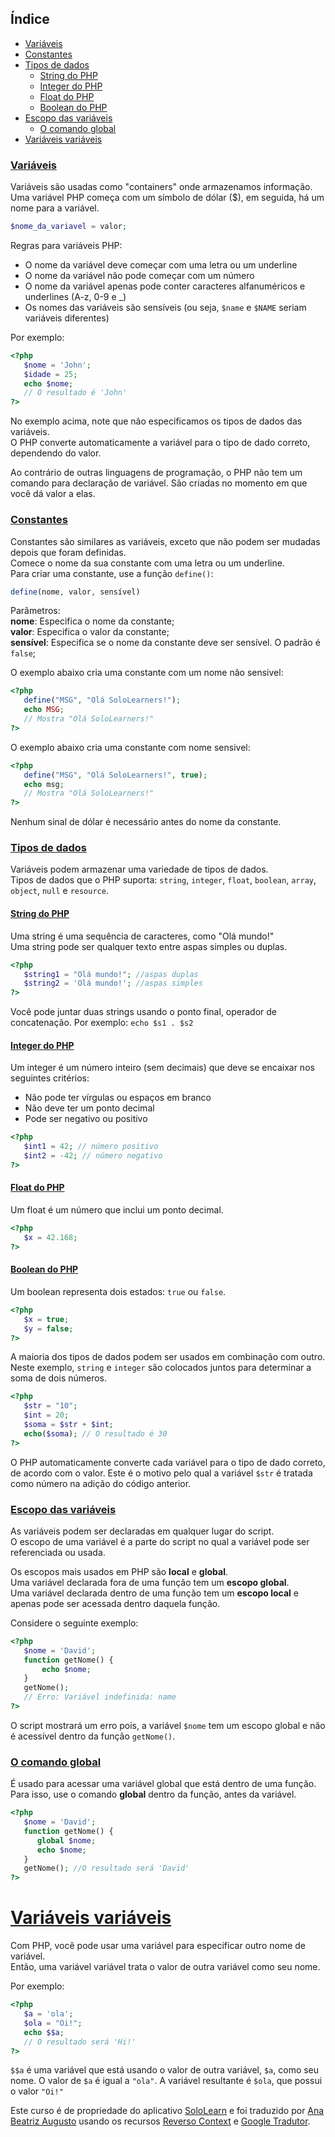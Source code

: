 ## Índice
- [Variáveis](#variáveis)
- [Constantes](#constantes)
- [Tipos de dados](#tipos-de-dados)
   - [String do PHP](#string-do-php)
   - [Integer do PHP](#integer-do-php)
   - [Float do PHP](#float-do-php)
   - [Boolean do PHP](#boolean-do-php)
- [Escopo das variáveis](#escopo-das-variáveis)
   - [O comando global](#o-comando-global)
- [Variáveis variáveis](#variáveis-variáveis)

### [Variáveis](#índice)
Variáveis são usadas como "containers" onde armazenamos informação.<br>
Uma variável PHP começa com um símbolo de dólar ($), em seguida, há um nome para a variável.

```php
$nome_da_variavel = valor;
```

Regras para variáveis PHP:
* O nome da variável deve começar com uma letra ou um underline
* O nome da variável não pode começar com um número
* O nome da variável apenas pode conter caracteres alfanuméricos e underlines (A-z, 0-9 e _)
* Os nomes das variáveis são sensíveis (ou seja, `$name` e `$NAME` seriam variáveis diferentes)

Por exemplo:

```php
<?php
   $nome = 'John';
   $idade = 25;
   echo $nome;
   // O resultado é 'John'
?>
```

No exemplo acima, note que não especificamos os tipos de dados das variáveis.<br>
O PHP converte automaticamente a variável para o tipo de dado correto, dependendo do valor.

Ao contrário de outras linguagens de programação, o PHP não tem um comando para declaração de variável. São criadas no momento em que você dá valor a elas.

### [Constantes](#índice)
Constantes são similares as variáveis, exceto que não podem ser mudadas depois que foram definidas.<br>
Comece o nome da sua constante com uma letra ou um underline.<br>
Para criar uma constante, use a função `define()`:

```php
define(nome, valor, sensível)
```

Parâmetros:<br>
__nome__: Especifica o nome da constante;<br>
__valor__: Especifica o valor da constante;<br>
__sensível__: Especifica se o nome da constante deve ser sensível. O padrão é `false`;

O exemplo abaixo cria uma constante com um nome não sensivel:

```php
<?php  
   define("MSG", "Olá SoloLearners!");  
   echo MSG;
   // Mostra "Olá SoloLearners!"  
?>
```

O exemplo abaixo cria uma constante com nome sensivel:

```php
<?php  
   define("MSG", "Olá SoloLearners!", true);  
   echo msg;
   // Mostra "Olá SoloLearners!"  
?>
```

Nenhum sinal de dólar é necessário antes do nome da constante.

### [Tipos de dados](#índice)
Variáveis podem armazenar uma variedade de tipos de dados.<br>
Tipos de dados que o PHP suporta: `string`, `integer`, `float`, `boolean`, `array`, `object`, `null` e `resource`.

#### [String do PHP](#índice)
Uma string é uma sequência de caracteres, como "Olá mundo!"<br>
Uma string pode ser qualquer texto entre aspas simples ou duplas.

```php
<?php
   $string1 = "Olá mundo!"; //aspas duplas
   $string2 = 'Olá mundo!'; //aspas simples
?>
```

Você pode juntar duas strings usando o ponto final, operador de concatenação. Por exemplo: `echo $s1 . $s2`

#### [Integer do PHP](#índice)
Um integer é um número inteiro (sem decimais) que deve se encaixar nos seguintes critérios:
* Não pode ter vírgulas ou espaços em branco
* Não deve ter um ponto decimal
* Pode ser negativo ou positivo

```php
<?php
   $int1 = 42; // número positivo
   $int2 = -42; // número negativo
?>
```

#### [Float do PHP](#índice)
Um float é um número que inclui um ponto decimal.

```php
<?php
   $x = 42.168;
?>
```

#### [Boolean do PHP](#índice)
Um boolean representa dois estados: `true` ou `false`.

```php
<?php
   $x = true;
   $y = false;
?>
```

A maioria dos tipos de dados podem ser usados em combinação com outro. Neste exemplo, `string` e `integer` são colocados juntos para determinar a soma de dois números.

```php
<?php
   $str = "10";
   $int = 20;
   $soma = $str + $int;
   echo($soma); // O resultado é 30
?>
```

O PHP automaticamente converte cada variável para o tipo de dado correto, de acordo com o valor. Este é o motivo pelo qual a variável `$str` é tratada como número na adição do código anterior.

### [Escopo das variáveis](#índice)
As variáveis podem ser declaradas em qualquer lugar do script.<br>
O escopo de uma variável é a parte do script no qual a variável pode ser referenciada ou usada.

Os escopos mais usados em PHP são __local__ e __global__.<br>
Uma variável declarada fora de uma função tem um __escopo global__.<br>
Uma variável declarada dentro de uma função tem um __escopo local__ e apenas pode ser acessada dentro daquela função.

Considere o seguinte exemplo:
```php
<?php
   $nome = 'David';
   function getNome() {
       echo $nome;
   }
   getNome();
   // Erro: Variável indefinida: name
?>
```
O script mostrará um erro pois, a variável `$nome` tem um escopo global e não é acessível dentro da função `getNome()`.
### [O comando global](#índice)
É usado para acessar uma variável global que está dentro de uma
função.<br>Para isso, use o comando __global__ dentro da função, antes da variável.
```php
<?php
   $nome = 'David';
   function getNome() {
      global $nome;
      echo $nome;
   }
   getNome(); //O resultado será 'David'
?>
```
# [Variáveis variáveis](#índice)
Com PHP, você pode usar uma variável para especificar outro nome de variável.<br>Então, uma variável variável trata o valor de outra variável como seu nome.

Por exemplo:
```php
<?php
   $a = 'ola';
   $ola = "Oi!";
   echo $$a;
   // O resultado será 'Hi!'
?>
```
`$$a` é uma variável que está usando o valor de outra variável, `$a`, como seu nome. O valor de `$a` é igual a `"ola"`. A variável resultante é `$ola`, que possui o valor `"Oi!"`

Este curso é de propriedade do aplicativo [SoloLearn](https://www.google.com/url?q=https://play.google.com/store/apps/details?id%3Dcom.sololearn&sa=D&ust=1576783845736000&usg=AFQjCNGtodbaSu06Z4kEDTksKn0tg7eK-w) e foi traduzido por [Ana Beatriz Augusto](https://www.linkedin.com/in/anabeatrizz/) usando os recursos [Reverso Context](https://context.reverso.net/translation/) e [Google Tradutor](https://translate.google.com.br/?hl=pt-BR).
<!--stackedit_data:
eyJoaXN0b3J5IjpbLTgxNDY4ODEwNF19
-->